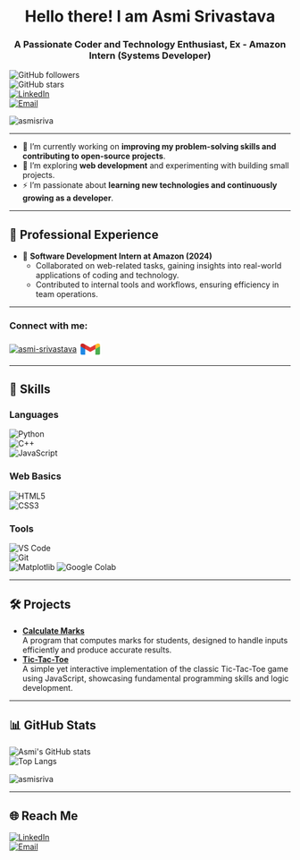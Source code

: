<h1 align="center">Hello there! I am Asmi Srivastava</h1>
<h3 align="center">A Passionate Coder and Technology Enthusiast, Ex - Amazon Intern (Systems Developer)</h3>

![GitHub followers](https://img.shields.io/github/followers/asmisriva?style=social)  
![GitHub stars](https://img.shields.io/github/stars/asmisriva?style=social)  
[![LinkedIn](https://img.shields.io/badge/LinkedIn-Connect-blue)](https://www.linkedin.com/in/asmi-srivastava-153ab0255/)  
[![Email](https://img.shields.io/badge/Email-Contact-red)](mailto:asmisriva@gmail.com)

<p align="left"> <img src="https://komarev.com/ghpvc/?username=asmisriva&label=Profile%20views%20%F0%9F%91%80&color=0eb456&style=plastic" alt="asmisriva" /> </p>

---

- 🔭 I’m currently working on **improving my problem-solving skills and contributing to open-source projects**.
- 🌱 I’m exploring **web development** and experimenting with building small projects.
- ⚡ I’m passionate about **learning new technologies and continuously growing as a developer**.

---

## 💼 **Professional Experience**
- 🏢 **Software Development Intern at Amazon (2024)**  
  - Collaborated on web-related tasks, gaining insights into real-world applications of coding and technology.  
  - Contributed to internal tools and workflows, ensuring efficiency in team operations.

---

<h3 align="left">Connect with me:</h3>
<p align="left">
<a href="https://www.linkedin.com/in/asmi-srivastava-153ab0255/" target="blank"><img align="center" src="https://raw.githubusercontent.com/rahuldkjain/github-profile-readme-generator/master/src/images/icons/Social/linked-in-alt.svg" alt="asmi-srivastava" height="30" width="40" /></a>
<a href="mailto:asmisriva@gmail.com" target="blank"><img align="center" src="https://raw.githubusercontent.com/rahuldkjain/github-profile-readme-generator/master/src/images/icons/Social/gmail.svg" alt="email" height="30" width="40" /></a>
</p>

---

## 🔧 **Skills**
### Languages
![Python](https://img.shields.io/badge/Python-3776AB?style=for-the-badge&logo=python&logoColor=white)  
![C++](https://img.shields.io/badge/C++-00599C?style=for-the-badge&logo=c%2B%2B&logoColor=white)  
![JavaScript](https://img.shields.io/badge/JavaScript-F7DF1E?style=for-the-badge&logo=javascript&logoColor=black)  

### Web Basics
![HTML5](https://img.shields.io/badge/HTML5-E34F26?style=for-the-badge&logo=html5&logoColor=white)  
![CSS3](https://img.shields.io/badge/CSS3-1572B6?style=for-the-badge&logo=css3&logoColor=white)  

### Tools
![VS Code](https://img.shields.io/badge/VS%20Code-007ACC?style=for-the-badge&logo=visual-studio-code&logoColor=white)  
![Git](https://img.shields.io/badge/Git-F05032?style=for-the-badge&logo=git&logoColor=white)  
![Matplotlib](https://img.shields.io/badge/Matplotlib-3776AB?style=for-the-badge&logo=python&logoColor=white)
![Google Colab](https://img.shields.io/badge/Google%20Colab-F9AB00?style=for-the-badge&logo=google-colab&logoColor=white)


---

## 🛠️ **Projects**
- **[Calculate Marks](https://github.com/asmisriva/calculate-marks)**  
  A program that computes marks for students, designed to handle inputs efficiently and produce accurate results.  
- **[Tic-Tac-Toe](https://github.com/asmisriva/tic-tac-toe-game)**  
  A simple yet interactive implementation of the classic Tic-Tac-Toe game using JavaScript, showcasing fundamental programming skills and logic development.  

---

## 📊 **GitHub Stats**
![Asmi's GitHub stats](https://github-readme-stats.vercel.app/api?username=asmisriva&show_icons=true&theme=radical)  
![Top Langs](https://github-readme-stats.vercel.app/api/top-langs/?username=asmisriva&layout=compact&theme=radical)  
<p><img align="center" src="https://github-readme-streak-stats.herokuapp.com/?user=asmisriva&theme=dark" alt="asmisriva" /></p>

---

## 🌐 **Reach Me**
[![LinkedIn](https://img.shields.io/badge/LinkedIn-Connect-blue)](https://www.linkedin.com/in/asmi-srivastava-153ab0255/)  
[![Email](https://img.shields.io/badge/Email-Contact-red)](mailto:asmisriva@gmail.com)  

